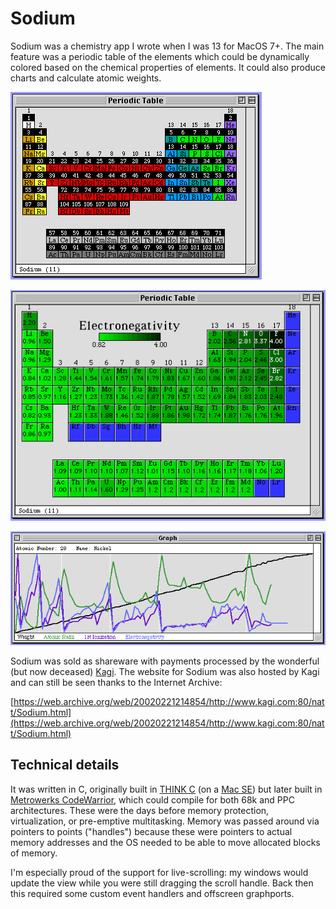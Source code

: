 # Sodium

Sodium was a chemistry app I wrote when I was 13 for MacOS 7+. The main feature was a periodic table of the elements which could be dynamically colored based on the chemical properties of elements. It could also produce charts and calculate atomic weights.

![Periodic table](images/Table.gif)

![Periodic table with gradient](images/Gradient.gif)

![Graph of chemical properties](images/Graph.gif)

Sodium was sold as shareware with payments processed by the wonderful (but now deceased) [Kagi](https://tidbits.com/2016/08/04/kagi-shuts-down-after-falling-prey-to-fraud/). The website for Sodium was also hosted by Kagi and can still be seen thanks to the Internet Archive:

[https://web.archive.org/web/20020221214854/http://www.kagi.com:80/natt/Sodium.html](https://web.archive.org/web/20020221214854/http://www.kagi.com:80/natt/Sodium.html)

## Technical details

It was written in C, originally built in [THINK C](https://en.wikipedia.org/wiki/THINK_C) (on a [Mac SE](https://en.wikipedia.org/wiki/Macintosh_SE)) but later built in [Metrowerks CodeWarrior](https://en.wikipedia.org/wiki/CodeWarrior), which could compile for both 68k and PPC architectures. These were the days before memory protection, virtualization, or pre-emptive multitasking. Memory was passed around via pointers to points ("handles") because these were pointers to actual memory addresses and the OS needed to be able to move allocated blocks of memory.

I'm especially proud of the support for live-scrolling: my windows would update the view while you were still dragging the scroll handle. Back then this required some custom event handlers and offscreen graphports.
